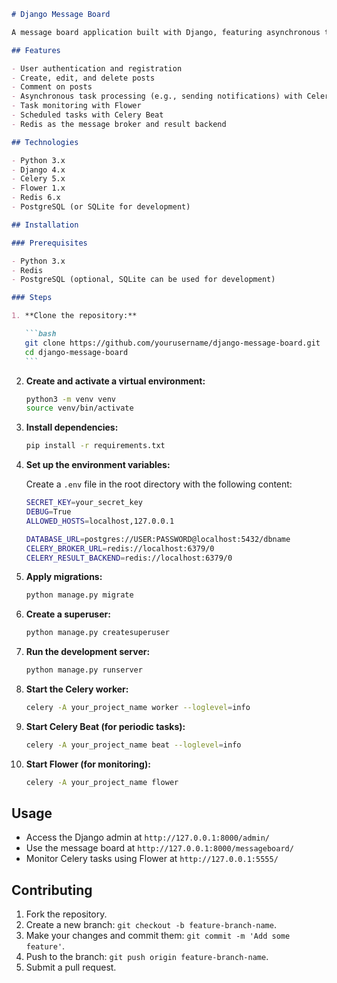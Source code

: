 ````markdown
# Django Message Board

A message board application built with Django, featuring asynchronous task handling with Celery, task monitoring with Flower, periodic tasks with Celery Beat, and Redis as the message broker.

## Features

- User authentication and registration
- Create, edit, and delete posts
- Comment on posts
- Asynchronous task processing (e.g., sending notifications) with Celery
- Task monitoring with Flower
- Scheduled tasks with Celery Beat
- Redis as the message broker and result backend

## Technologies

- Python 3.x
- Django 4.x
- Celery 5.x
- Flower 1.x
- Redis 6.x
- PostgreSQL (or SQLite for development)

## Installation

### Prerequisites

- Python 3.x
- Redis
- PostgreSQL (optional, SQLite can be used for development)

### Steps

1. **Clone the repository:**

   ```bash
   git clone https://github.com/yourusername/django-message-board.git
   cd django-message-board
   ```
````

2. **Create and activate a virtual environment:**

   ```bash
   python3 -m venv venv
   source venv/bin/activate
   ```

3. **Install dependencies:**

   ```bash
   pip install -r requirements.txt
   ```

4. **Set up the environment variables:**

   Create a `.env` file in the root directory with the following content:

   ```bash
   SECRET_KEY=your_secret_key
   DEBUG=True
   ALLOWED_HOSTS=localhost,127.0.0.1

   DATABASE_URL=postgres://USER:PASSWORD@localhost:5432/dbname
   CELERY_BROKER_URL=redis://localhost:6379/0
   CELERY_RESULT_BACKEND=redis://localhost:6379/0
   ```

5. **Apply migrations:**

   ```bash
   python manage.py migrate
   ```

6. **Create a superuser:**

   ```bash
   python manage.py createsuperuser
   ```

7. **Run the development server:**

   ```bash
   python manage.py runserver
   ```

8. **Start the Celery worker:**

   ```bash
   celery -A your_project_name worker --loglevel=info
   ```

9. **Start Celery Beat (for periodic tasks):**

   ```bash
   celery -A your_project_name beat --loglevel=info
   ```

10. **Start Flower (for monitoring):**

    ```bash
    celery -A your_project_name flower
    ```

## Usage

- Access the Django admin at `http://127.0.0.1:8000/admin/`
- Use the message board at `http://127.0.0.1:8000/messageboard/`
- Monitor Celery tasks using Flower at `http://127.0.0.1:5555/`

## Contributing

1. Fork the repository.
2. Create a new branch: `git checkout -b feature-branch-name`.
3. Make your changes and commit them: `git commit -m 'Add some feature'`.
4. Push to the branch: `git push origin feature-branch-name`.
5. Submit a pull request.

```

```
